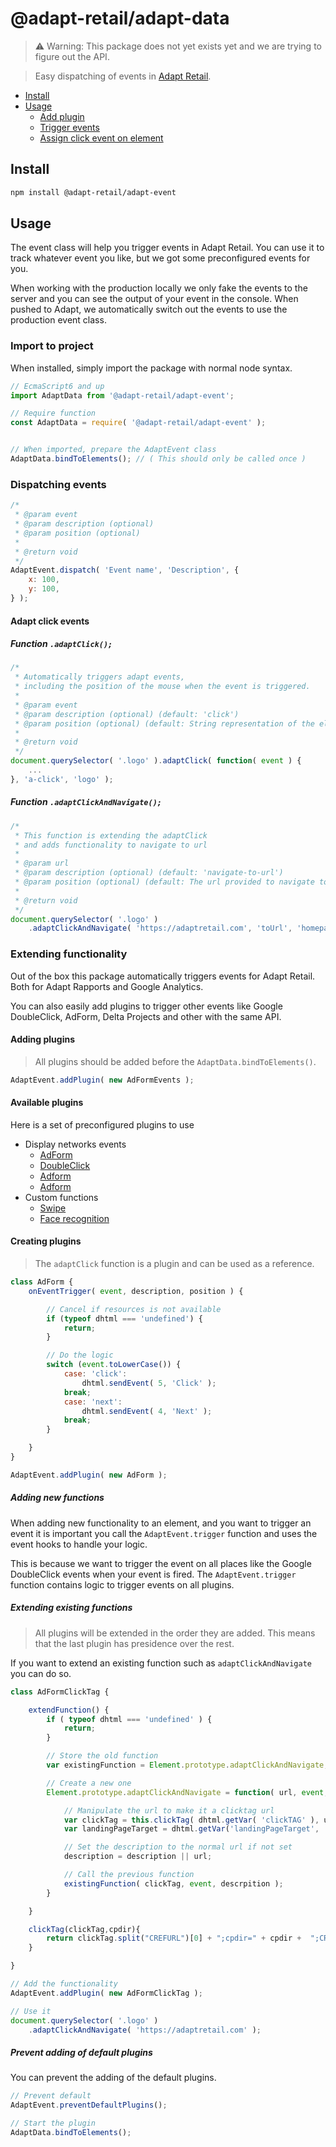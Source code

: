 # @adapt-retail/adapt-data
> ⚠️ Warning: This package does not yet exists yet and we are trying to figure out the API.

> Easy dispatching of events in [Adapt Retail](https://adaptretail.com).

- [Install](#install)
- [Usage](#usage)
    - [Add plugin](#add-plugin)
    - [Trigger events](#trigger-event)
    - [Assign click event on element](#adapt-click-event)

<a name="install"></a>
## Install

```bash
npm install @adapt-retail/adapt-event
```

<a name="usage"></a>
## Usage

The event class will help you trigger events in Adapt Retail.
You can use it to track whatever event you like, but we got some preconfigured events for you.

When working with the production locally we only fake the events to the server and you can see the output of your event in the console.
When pushed to Adapt, we automatically switch out the events to use the production event class.

<a name="import"></a>
### Import to project

When installed, simply import the package with normal node syntax.

```js
// EcmaScript6 and up
import AdaptData from '@adapt-retail/adapt-event';

// Require function
const AdaptData = require( '@adapt-retail/adapt-event' );


// When imported, prepare the AdaptEvent class
AdaptData.bindToElements(); // ( This should only be called once )
```

<a name="dispatch-event"></a>
### Dispatching events

```js
/*
 * @param event
 * @param description (optional)
 * @param position (optional)
 * 
 * @return void
 */
AdaptEvent.dispatch( 'Event name', 'Description', {
    x: 100,
    y: 100,
} );
```

<a name="click-event"></a>
#### Adapt click events

##### Function `.adaptClick();`
```js
/*
 * Automatically triggers adapt events,
 * including the position of the mouse when the event is triggered.
 *
 * @param event
 * @param description (optional) (default: 'click')
 * @param position (optional) (default: String representation of the element)
 * 
 * @return void
 */
document.querySelector( '.logo' ).adaptClick( function( event ) {
    ...
}, 'a-click', 'logo' );
```

##### Function `.adaptClickAndNavigate();`
```js
/*
 * This function is extending the adaptClick
 * and adds functionality to navigate to url
 *
 * @param url
 * @param description (optional) (default: 'navigate-to-url')
 * @param position (optional) (default: The url provided to navigate to)
 * 
 * @return void
 */
document.querySelector( '.logo' )
    .adaptClickAndNavigate( 'https://adaptretail.com', 'toUrl', 'homepage');
```

<a name="plugins"></a>
### Extending functionality

Out of the box this package automatically triggers events for Adapt Retail.
Both for Adapt Rapports and Google Analytics.

You can also easily add plugins to trigger other events like Google DoubleClick, AdForm, Delta Projects and other with the same API.

<a name="add-plugin"></a>
#### Adding plugins
> All plugins should be added before the `AdaptData.bindToElements()`.

```js
AdaptEvent.addPlugin( new AdFormEvents );
```

#### Available plugins

Here is a set of preconfigured plugins to use

- Display networks events
    - [AdForm](#not-created-yet)
    - [DoubleClick](#not-created-yet)
    - [Adform](#not-created-yet)
    - [Adform](#not-created-yet)
- Custom functions
    - [Swipe](#)
    - [Face recognition](#)

#### Creating plugins

> The `adaptClick` function is a plugin and can be used as a reference.

```js
class AdForm {
    onEventTrigger( event, description, position ) {

        // Cancel if resources is not available
        if (typeof dhtml === 'undefined') {
            return;
        }

        // Do the logic
        switch (event.toLowerCase()) {
            case: 'click':
                dhtml.sendEvent( 5, 'Click' );
            break;
            case: 'next':
                dhtml.sendEvent( 4, 'Next' );
            break;
        }

    }
}

AdaptEvent.addPlugin( new AdForm );
```

##### Adding new functions
When adding new functionality to an element, and you want to trigger an event it is important you call the `AdaptEvent.trigger` function and uses the event hooks to handle your logic.

This is because we want to trigger the event on all places like the Google DoubleClick events when your event is fired. The `AdaptEvent.trigger` function contains logic to trigger events on all plugins.

##### Extending existing functions
> All plugins will be extended in the order they are added.
> This means that the last plugin has presidence over the rest.

If you want to extend an existing function such as `adaptClickAndNavigate` you can do so.

```js
class AdFormClickTag {

    extendFunction() {
        if ( typeof dhtml === 'undefined' ) {
            return;
        }

        // Store the old function
        var existingFunction = Element.prototype.adaptClickAndNavigate;

        // Create a new one
        Element.prototype.adaptClickAndNavigate = function( url, event, descrpition ) {

            // Manipulate the url to make it a clicktag url
            var clickTag = this.clickTag( dhtml.getVar( 'clickTAG' ), url )
            var landingPageTarget = dhtml.getVar('landingPageTarget', '_blank');

            // Set the description to the normal url if not set
            description = description || url;

            // Call the previous function
            existingFunction( clickTag, event, descrpition );
        }

    }

    clickTag(clickTag,cpdir){
		return clickTag.split("CREFURL")[0] + ";cpdir=" + cpdir +  ";CREFURL" + clickTag.split("CREFURL")[1];
	}

}

// Add the functionality
AdaptEvent.addPlugin( new AdFormClickTag );

// Use it
document.querySelector( '.logo' )
    .adaptClickAndNavigate( 'https://adaptretail.com' );
```

##### Prevent adding of default plugins

 You can prevent the adding of the default plugins.

```js
// Prevent default
AdaptEvent.preventDefaultPlugins();

// Start the plugin
AdaptData.bindToElements();
```
